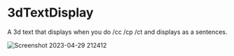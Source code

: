 # 3dTextDisplay
A 3d text that displays when you do /cc /cp /ct and displays as a sentences.

![Screenshot 2023-04-29 212412](https://user-images.githubusercontent.com/132179472/235333867-24a0af7d-6429-454c-8f6f-5811c7b921e9.png)
